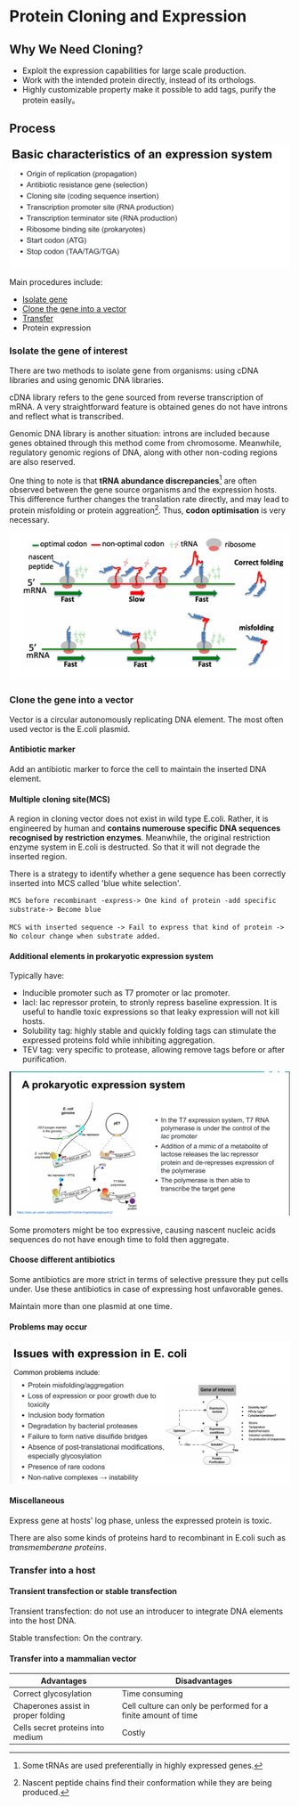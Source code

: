 # Protein Cloning and Expression

## Why We Need Cloning?

- Exploit the expression capabilities for large scale production.
- Work with the intended protein directly, instead of its orthologs.
- Highly customizable property make it possible to add tags, purify the protein easily。

## Process

![alt text](image.png)

Main procedures include:

- [Isolate gene](#isolate-the-gene-of-interest)
- [Clone the gene into a vector](#clone-the-gene-into-a-vector)
- [Transfer](#transfer-into-a-host)
- Protein expression

### Isolate the gene of interest

There are two methods to isolate gene from organisms: using cDNA libraries and using genomic DNA libraries.

cDNA library refers to the gene sourced from reverse transcription of mRNA. A very straightforward feature is  obtained genes do not have introns and reflect what is transcribed.

Genomic DNA library is another situation: introns are included because genes obtained through this method come from chromosome. Meanwhile, regulatory genomic regions of DNA, along with other non-coding regions are also reserved.

One thing to note is that **tRNA abundance discrepancies**[^1] are often observed between the gene source organisms and the expression hosts. This difference further changes the translation rate directly, and may lead to protein misfolding or protein aggreation[^2]. Thus, **codon optimisation** is very necessary.

![alt text](image-7.png)

### Clone the gene into a vector

Vector is a circular autonomously replicating DNA element. The most often used vector is the E.coli plasmid.

#### Antibiotic marker

Add an antibiotic marker to force the cell to maintain the inserted DNA element.

#### Multiple cloning site(MCS)

A region in cloning vector does not exist in wild type E.coli. Rather, it is engineered by human and **contains numerouse specific DNA sequences recognised by restriction enzymes**. Meanwhile, the original restriction enzyme system in E.coli is destructed. So that it will not degrade the inserted region.

There is a strategy to identify whether a gene sequence has been correctly inserted into MCS called 'blue white selection'.

    MCS before recombinant -express-> One kind of protein -add specific substrate-> Become blue

    MCS with inserted sequence -> Fail to express that kind of protein -> No colour change when substrate added.

#### Additional elements in prokaryotic expression system

Typically have:

- Inducible promoter such as T7 promoter or lac promoter.
- lacl: lac repressor protein, to stronly repress baseline expression. It is useful to handle toxic expressions so that leaky expression will not kill hosts.
- Solubility tag: highly stable and quickly folding tags can stimulate the expressed proteins fold while inhibiting aggregation.
- TEV tag: very specific to protease, allowing remove tags before or after purification.

![alt text](image-8.png)

Some promoters might be too expressive, causing nascent nucleic acids sequences do not have enough time to fold then aggregate.

#### Choose different antibiotics

Some antibiotics are more strict in terms of selective pressure they put cells under. Use these antibiotics in case of expressing host unfavorable genes.

Maintain more than one plasmid at one time.

#### Problems may occur

![alt text](image-9.png)

#### Miscellaneous

Express gene at hosts' log phase, unless the expressed protein is toxic.

There are also some kinds of proteins hard to recombinant in E.coli such as *transmemberane proteins*.

### Transfer into a host

#### Transient transfection or stable transfection

Transient transfection: do not use an introducer to integrate DNA elements into the host DNA.

Stable transfection: On the contrary.

#### Transfer into a mammalian vector

|Advantages|Disadvantages|
|---|---|
|Correct glycosylation|Time consuming|
|Chaperones assist in proper folding| Cell culture can only be performed for a finite amount of time|
|Cells secret proteins into medium|Costly|

[^1]: Some tRNAs are used preferentially in highly expressed genes.
[^2]: Nascent peptide chains find their conformation while they are being produced.

